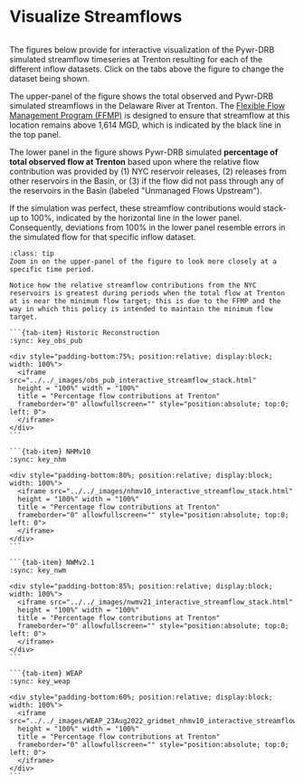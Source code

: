# Visualize Streamflows

```{warning} This page is not-yet mobile friendly.
```

The figures below provide for interactive visualization of the Pywr-DRB simulated streamflow timeseries at Trenton resulting for each of the different inflow datasets. Click on the tabs above the figure to change the dataset being shown.

The upper-panel of the figure shows the total observed and Pywr-DRB simulated streamflows in the Delaware River at Trenton. The [Flexible Flow Management Program (FFMP)](../../Overview/DRB/drb_planning_management.md) is designed to ensure that streamflow at this location remains above 1,614 MGD, which is indicated by the black line in the top panel.

The lower panel in the figure shows Pywr-DRB simulated **percentage of total observed flow at Trenton** based upon where the relative flow contribution was provided by (1) NYC reservoir releases, (2) releases from other reservoirs in the Basin, or (3) if the flow did not pass through any of the reservoirs in the Basin (labeled "Unmanaged Flows Upstream").

If the simulation was perfect, these streamflow contributions would stack-up to 100%, indicated by the horizontal line in the lower panel. Consequently, deviations from 100% in the lower panel resemble errors in the simulated flow for that specific inflow dataset.

```{admonition} Interactive plot
:class: tip
Zoom in on the upper-panel of the figure to look more closely at a specific time period. 

Notice how the relative streamflow contributions from the NYC reservoirs is greatest during periods when the total flow at Trenton at is near the minimum flow target; this is due to the FFMP and the way in which this policy is intended to maintain the minimum flow target.
```


````{tab-set}
```{tab-item} Historic Reconstruction
:sync: key_obs_pub

<div style="padding-bottom:75%; position:relative; display:block; width: 100%">
  <iframe src="../../_images/obs_pub_interactive_streamflow_stack.html"
  height = "100%" width = "100%"
  title = "Percentage flow contributions at Trenton"
  frameborder="0" allowfullscreen="" style="position:absolute; top:0; left: 0">
  </iframe>
</div>
```

```{tab-item} NHMv10
:sync: key_nhm

<div style="padding-bottom:80%; position:relative; display:block; width: 100%">
  <iframe src="../../_images/nhmv10_interactive_streamflow_stack.html"
  height = "100%" width = "100%"
  title = "Percentage flow contributions at Trenton"
  frameborder="0" allowfullscreen="" style="position:absolute; top:0; left: 0">
  </iframe>
</div>
```

```{tab-item} NWMv2.1
:sync: key_nwm

<div style="padding-bottom:85%; position:relative; display:block; width: 100%">
  <iframe src="../../_images/nwmv21_interactive_streamflow_stack.html"
  height = "100%" width = "100%"
  title = "Percentage flow contributions at Trenton"
  frameborder="0" allowfullscreen="" style="position:absolute; top:0; left: 0">
  </iframe>
</div>
```

```{tab-item} WEAP
:sync: key_weap

<div style="padding-bottom:60%; position:relative; display:block; width: 100%">
  <iframe src="../../_images/WEAP_23Aug2022_gridmet_nhmv10_interactive_streamflow_stack.html"
  height = "100%" width = "100%"
  title = "Percentage flow contributions at Trenton"
  frameborder="0" allowfullscreen="" style="position:absolute; top:0; left: 0">
  </iframe>
</div>
```
````
